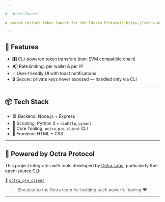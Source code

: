 ```yaml
---

#  Octra Faucet

A custom testnet token faucet for the [Octra Protocol](https://octra.org), powered by the official `octra_pre_client` CLI tool. Users can request OCT tokens via a clean web interface, backed by Node.js and Python.

---
```


## 🚀 Features

- 🎛️ CLI-powered token transfers (non-EVM compatible chain)
- 📬 Rate limiting: per wallet & per IP
- 💡 User-friendly UI with toast notifications
- 🔒 Secure: private keys never exposed — handled only via CLI

---

## 📦 Tech Stack

- 🟦 Backend: Node.js + Express
- 🐍 Scripting: Python 3 + `aiohttp`, `pynacl`
- 🧠 Core Tooling: `octra_pre_client` CLI
- 🧱 Frontend: HTML + CSS

---

## 🧬 Powered by Octra Protocol

This project integrates with tools developed by [Octra Labs](https://github.com/octra-labs), particularly their open-source CLI:

🔗 [`octra_pre_client`](https://github.com/octra-labs/octra_pre_client)

> Shoutout to the Octra team for building such powerful tooling ❤️

---
